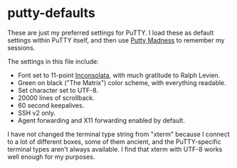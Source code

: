 # putty-defaults

These are just my preferred settings for PuTTY. I load these as default settings within PuTTY itself, and then use [Putty Madness](https://github.com/ghjm/PuttyMadness) to remember my sessions.

The settings in this file include:

* Font set to 11-point [Inconsolata](http://www.levien.com/type/myfonts/inconsolata.html), with much gratitude to Ralph Levien.
* Green on black ("The Matrix") color scheme, with everything readable.
* Set character set to UTF-8.
* 20000 lines of scrollback.
* 60 second keepalives.
* SSH v2 only.
* Agent forwarding and X11 forwarding enabled by default.

I have not changed the terminal type string from "xterm" because I connect to a lot of different boxes, some of them ancient, and the PuTTY-specific terminal types aren't always available. I find that xterm with UTF-8 works well enough for my purposes.

